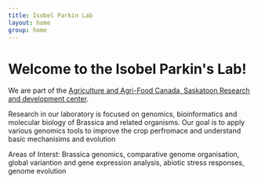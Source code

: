 ```yaml
---
title: Isobel Parkin Lab
layout: home
group: home
---
```


# Welcome to the Isobel Parkin's Lab!

We are part of the [Agriculture and Agri-Food Canada, Saskatoon Research and development center](http://www.agr.gc.ca/eng/scientific-collaboration-and-research-in-agriculture/agriculture-and-agri-food-research-centres-and-collections/saskatchewan/saskatoon-research-and-development-centre/scientific-staff-and-expertise/parkin-isobel-phd/?id=1181853634490).

Research in our laboratory is focused on genomics, bioinformatics and molecular biology of Brassica and related organisms. Our goal is to apply various genomics tools to improve the crop perfromace and understand basic mechanisims and evolution

Areas of Interst:
Brassica genomics, comparative genome organisation, global variantion and gene expression analysis, abiotic stress responses, genome evolution
